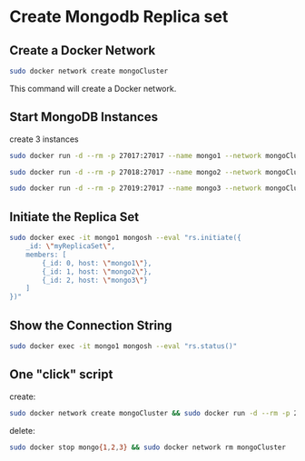 # Create Mongodb Replica set

## Create a Docker Network

``` bash
sudo docker network create mongoCluster
```
This command will create a Docker network.

## Start MongoDB Instances

create 3 instances

```bash
sudo docker run -d --rm -p 27017:27017 --name mongo1 --network mongoCluster mongo:latest mongod --replSet myReplicaSet --bind_ip localhost,mongo1
```
```bash
sudo docker run -d --rm -p 27018:27017 --name mongo2 --network mongoCluster mongo:latest mongod --replSet myReplicaSet --bind_ip localhost,mongo2
```
```bash
sudo docker run -d --rm -p 27019:27017 --name mongo3 --network mongoCluster mongo:latest mongod --replSet myReplicaSet --bind_ip localhost,mongo3
```

## Initiate the Replica Set

```bash
sudo docker exec -it mongo1 mongosh --eval "rs.initiate({
    _id: \"myReplicaSet\",
    members: [
        {_id: 0, host: \"mongo1\"},
        {_id: 1, host: \"mongo2\"},
        {_id: 2, host: \"mongo3\"}
    ]
})"
```

## Show the Connection String

```bash
sudo docker exec -it mongo1 mongosh --eval "rs.status()"
```

## One "click" script

create:

```bash
sudo docker network create mongoCluster && sudo docker run -d --rm -p 27017:27017 --name mongo1 --network mongoCluster mongo:latest mongod --replSet myReplicaSet --bind_ip localhost,mongo1 && sudo docker run -d --rm -p 27018:27017 --name mongo2 --network mongoCluster mongo:latest mongod --replSet myReplicaSet --bind_ip localhost,mongo2 && sudo docker run -d --rm -p 27019:27017 --name mongo3 --network mongoCluster mongo:latest mongod --replSet myReplicaSet --bind_ip localhost,mongo3 && sudo docker exec -it mongo1 mongosh --eval "rs.initiate({_id: \"myReplicaSet\", members: [{_id: 0, host: \"mongo1\"},{_id: 1, host: \"mongo2\"},{_id: 2, host: \"mongo3\"}]})"
```

delete:
```bash
sudo docker stop mongo{1,2,3} && sudo docker network rm mongoCluster 
```